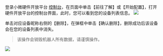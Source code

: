 
登录小微硬件开放平台 [控制台](https://xiaowei.qcloud.com/hardware)，在页面中单击【前往了解】或【开始配置】，打开硬件开放平台的控制台界面，此时，您可以看到您的设备列表信息。
![](http://imgcache.tcecqpoc.fsphere.cn/image/mc.qcloudimg.com/static/img/b2be0a7b61f746f6a5b6fc6a34cbfb35/image.png)

单击对应设备昵称右侧的【删除】，在弹框中单击【确认删除】，删除成功后该设备会在您的设备列表中消失。
>该操作会销毁机器人所有数据，请谨慎操作。

![](https:////mc.qcloudimg.com/static/img/b880f4161c25a08ada5e8e79684bc1c9/image.png)
